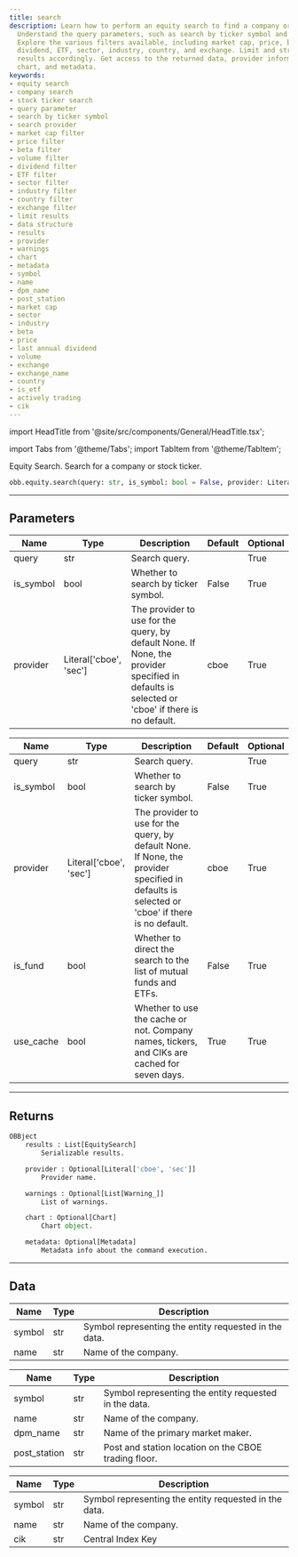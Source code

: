 ```yaml
---
title: search
description: Learn how to perform an equity search to find a company or stock ticker.
  Understand the query parameters, such as search by ticker symbol and search provider.
  Explore the various filters available, including market cap, price, beta, volume,
  dividend, ETF, sector, industry, country, and exchange. Limit and structure the
  results accordingly. Get access to the returned data, provider information, warnings,
  chart, and metadata.
keywords:
- equity search
- company search
- stock ticker search
- query parameter
- search by ticker symbol
- search provider
- market cap filter
- price filter
- beta filter
- volume filter
- dividend filter
- ETF filter
- sector filter
- industry filter
- country filter
- exchange filter
- limit results
- data structure
- results
- provider
- warnings
- chart
- metadata
- symbol
- name
- dpm_name
- post_station
- market cap
- sector
- industry
- beta
- price
- last annual dividend
- volume
- exchange
- exchange_name
- country
- is_etf
- actively trading
- cik
---
```


import HeadTitle from '@site/src/components/General/HeadTitle.tsx';

<HeadTitle title="equity /search - Reference | OpenBB Platform Docs" />

<!-- markdownlint-disable MD012 MD031 MD033 -->

import Tabs from '@theme/Tabs';
import TabItem from '@theme/TabItem';

Equity Search. Search for a company or stock ticker.

```python wordwrap
obb.equity.search(query: str, is_symbol: bool = False, provider: Literal[str] = cboe)
```

---

## Parameters

<Tabs>
<TabItem value="standard" label="Standard">

| Name | Type | Description | Default | Optional |
| ---- | ---- | ----------- | ------- | -------- |
| query | str | Search query. |  | True |
| is_symbol | bool | Whether to search by ticker symbol. | False | True |
| provider | Literal['cboe', 'sec'] | The provider to use for the query, by default None. If None, the provider specified in defaults is selected or 'cboe' if there is no default. | cboe | True |
</TabItem>

<TabItem value='sec' label='sec'>

| Name | Type | Description | Default | Optional |
| ---- | ---- | ----------- | ------- | -------- |
| query | str | Search query. |  | True |
| is_symbol | bool | Whether to search by ticker symbol. | False | True |
| provider | Literal['cboe', 'sec'] | The provider to use for the query, by default None. If None, the provider specified in defaults is selected or 'cboe' if there is no default. | cboe | True |
| is_fund | bool | Whether to direct the search to the list of mutual funds and ETFs. | False | True |
| use_cache | bool | Whether to use the cache or not. Company names, tickers, and CIKs are cached for seven days. | True | True |
</TabItem>

</Tabs>

---

## Returns

```python wordwrap
OBBject
    results : List[EquitySearch]
        Serializable results.

    provider : Optional[Literal['cboe', 'sec']]
        Provider name.

    warnings : Optional[List[Warning_]]
        List of warnings.

    chart : Optional[Chart]
        Chart object.

    metadata: Optional[Metadata]
        Metadata info about the command execution.
```

---

## Data

<Tabs>
<TabItem value="standard" label="Standard">

| Name | Type | Description |
| ---- | ---- | ----------- |
| symbol | str | Symbol representing the entity requested in the data. |
| name | str | Name of the company. |
</TabItem>

<TabItem value='cboe' label='cboe'>

| Name | Type | Description |
| ---- | ---- | ----------- |
| symbol | str | Symbol representing the entity requested in the data. |
| name | str | Name of the company. |
| dpm_name | str | Name of the primary market maker. |
| post_station | str | Post and station location on the CBOE trading floor. |
</TabItem>

<TabItem value='sec' label='sec'>

| Name | Type | Description |
| ---- | ---- | ----------- |
| symbol | str | Symbol representing the entity requested in the data. |
| name | str | Name of the company. |
| cik | str | Central Index Key |
</TabItem>

</Tabs>

